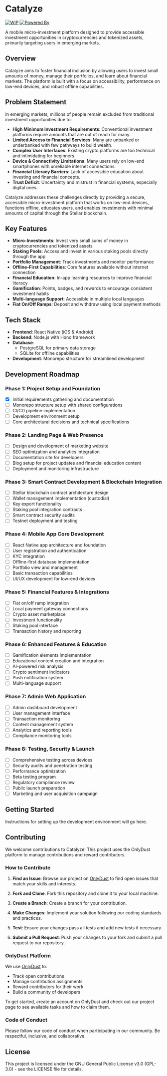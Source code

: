 # Catalyze

[![WIP](https://img.shields.io/badge/Status-Work%20In%20Progress-yellow)](https://github.com/Apple/catalyse)
[![Powered By](https://img.shields.io/badge/Powered%20By-Stellar%20Blockchain-blue)](https://stellar.org)

A mobile micro-investment platform designed to provide accessible investment
opportunities in cryptocurrencies and tokenized assets, primarily targeting
users in emerging markets.

## Overview

Catalyze aims to foster financial inclusion by allowing users to invest small
amounts of money, manage their portfolios, and learn about financial markets.
The platform is built with a focus on accessibility, performance on low-end
devices, and robust offline capabilities.

## Problem Statement

In emerging markets, millions of people remain excluded from traditional
investment opportunities due to:

- **High Minimum Investment Requirements**: Conventional investment platforms
  require amounts that are out of reach for many.
- **Limited Access to Financial Services**: Many are unbanked or underbanked
  with few pathways to build wealth.
- **Complex User Interfaces**: Existing crypto platforms are too technical and
  intimidating for beginners.
- **Device & Connectivity Limitations**: Many users rely on low-end smartphones
  with unreliable internet connections.
- **Financial Literacy Barriers**: Lack of accessible education about investing
  and financial concepts.
- **Trust Deficit**: Uncertainty and mistrust in financial systems, especially
  digital ones.

Catalyze addresses these challenges directly by providing a secure, accessible
micro-investment platform that works on low-end devices, functions offline,
educates users, and enables investments with minimal amounts of capital through
the Stellar blockchain.

## Key Features

- **Micro-Investments**: Invest very small sums of money in cryptocurrencies and
  tokenized assets
- **Staking Pools**: Access and invest in various staking pools directly through
  the app
- **Portfolio Management**: Track investments and monitor performance
- **Offline-First Capabilities**: Core features available without internet
  connection
- **Financial Education**: In-app learning resources to improve financial
  literacy
- **Gamification**: Points, badges, and rewards to encourage consistent
  investment habits
- **Multi-language Support**: Accessible in multiple local languages
- **Fiat On/Off Ramps**: Deposit and withdraw using local payment methods

## Tech Stack

- **Frontend**: React Native (iOS & Android)
- **Backend**: Node.js with Hono framework
- **Database**:
  - PostgreSQL for primary data storage
  - SQLite for offline capabilities
- **Development**: Monorepo structure for streamlined development

## Development Roadmap

### Phase 1: Project Setup and Foundation

- [x] Initial requirements gathering and documentation
- [ ] Monorepo structure setup with shared configurations
- [ ] CI/CD pipeline implementation
- [ ] Development environment setup
- [ ] Core architectural decisions and technical specifications

### Phase 2: Landing Page & Web Presence

- [ ] Design and development of marketing website
- [ ] SEO optimization and analytics integration
- [ ] Documentation site for developers
- [ ] Blog setup for project updates and financial education content
- [ ] Deployment and monitoring infrastructure

### Phase 3: Smart Contract Development & Blockchain Integration

- [ ] Stellar blockchain contract architecture design
- [ ] Wallet management implementation (custodial)
- [ ] Key export functionality
- [ ] Staking pool integration contracts
- [ ] Smart contract security audits
- [ ] Testnet deployment and testing

### Phase 4: Mobile App Core Development

- [ ] React Native app architecture and foundation
- [ ] User registration and authentication
- [ ] KYC integration
- [ ] Offline-first database implementation
- [ ] Portfolio view and management
- [ ] Basic transaction capabilities
- [ ] UI/UX development for low-end devices

### Phase 5: Financial Features & Integrations

- [ ] Fiat on/off ramp integration
- [ ] Local payment gateway connections
- [ ] Crypto asset marketplace
- [ ] Investment functionality
- [ ] Staking pool interface
- [ ] Transaction history and reporting

### Phase 6: Enhanced Features & Education

- [ ] Gamification elements implementation
- [ ] Educational content creation and integration
- [ ] AI-powered risk analysis
- [ ] Crypto sentiment indicators
- [ ] Push notification system
- [ ] Multi-language support

### Phase 7: Admin Web Application

- [ ] Admin dashboard development
- [ ] User management interface
- [ ] Transaction monitoring
- [ ] Content management system
- [ ] Analytics and reporting tools
- [ ] Compliance monitoring tools

### Phase 8: Testing, Security & Launch

- [ ] Comprehensive testing across devices
- [ ] Security audits and penetration testing
- [ ] Performance optimization
- [ ] Beta testing program
- [ ] Regulatory compliance review
- [ ] Public launch preparation
- [ ] Marketing and user acquisition campaign

## Getting Started

Instructions for setting up the development environment will go here.

## Contributing

We welcome contributions to Catalyze! This project uses the OnlyDust platform to
manage contributions and reward contributors.

### How to Contribute

1. **Find an Issue**: Browse our project on
   [OnlyDust](https://app.onlydust.com/projects/catalyze) to find open issues
   that match your skills and interests.

2. **Fork and Clone**: Fork this repository and clone it to your local machine.

3. **Create a Branch**: Create a branch for your contribution.

4. **Make Changes**: Implement your solution following our coding standards and
   practices.

5. **Test**: Ensure your changes pass all tests and add new tests if necessary.

6. **Submit a Pull Request**: Push your changes to your fork and submit a pull
   request to our repository.

### OnlyDust Platform

We use [OnlyDust](https://app.onlydust.com/projects/catalyze) to:

- Track open contributions
- Manage contribution assignments
- Reward contributors for their work
- Build a community of developers

To get started, create an account on OnlyDust and check out our project page to
see available tasks and how to claim them.

### Code of Conduct

Please follow our code of conduct when participating in our community. Be
respectful, inclusive, and collaborative.

## License

This project is licensed under the GNU General Public License v3.0 (GPL-3.0) -
see the LICENSE file for details.
